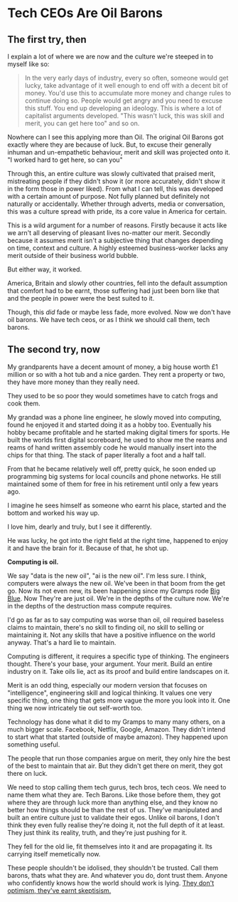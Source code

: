 
# Tech CEOs Are Oil Barons

## The first try, then

I explain a lot of where we are now and the culture we're steeped in to myself like so:

> In the very early days of industry, every so often, someone would get lucky, take advantage of it well enough to end off with a decent bit of money. You'd use this to accumulate more money and change rules to continue doing so. People would get angry and you need to excuse this stuff. You end up developing an ideology. This is where a lot of capitalist arguments developed. "This wasn't luck, this was skill and merit, you can get here too" and so on. 

Nowhere can I see this applying more than Oil. The original Oil Barons got exactly where they are because of luck. But, to excuse their generally inhuman and un-empathetic behaviour, merit and skill was projected onto it. "I worked hard to get here, so can you"

Through this, an entire culture was slowly cultivated that praised merit, mistreating people if they didn't show it (or more accurately, didn't show it in the form those in power liked). From what I can tell, this was developed with a certain amount of purpose. Not fully planned but definitely not naturally or accidentally. Whether through adverts, media or conversation, this was a culture spread with pride, its a core value in America for certain.

This is a wild argument for a number of reasons. Firstly because it acts like we arn't all deserving of pleasant lives no-matter our merit. Secondly because it assumes merit isn't a subjective thing that changes depending on time, context and culture. A highly esteemed business-worker lacks any merit outside of their business world bubble.

But either way, it worked.

America, Britain and slowly other countries, fell into the default assumption that comfort had to be earnt, those suffering had just been born like that and the people in power were the best suited to it.

Though, this *did* fade or maybe less fade, more evolved. Now we don't have oil barons. We have tech ceos, or as I think we should call them, tech barons.

## The second try, now

My grandparents have a decent amount of money, a big house worth £1 million or so with a hot tub and a nice garden. They rent a property or two, they have more money than they really need.

They used to be so poor they would sometimes have to catch frogs and cook them. 

My grandad was a phone line engineer, he slowly moved into computing, found he enjoyed it and started doing it as a hobby too. Eventually his hobby became profitable and he started making digital timers for sports. He built the worlds first digital scoreboard, he used to show me the reams and reams of hand written assembly code he would manually insert into the chips for that thing. The stack of paper literally a foot and a half tall.

From that he became relatively well off, pretty quick, he soon ended up programming big systems for local councils and phone networks. He still maintained some of them for free in his retirement until only a few years ago.

I imagine he sees himself as someone who earnt his place, started and the bottom and worked his way up. 

I love him, dearly and truly, but I see it differently.

He was lucky, he got into the right field at the right time, happened to enjoy it and have the brain for it. Because of that, he shot up.

**Computing is oil.**

We say "data is the new oil", "ai is the new oil". I'm less sure. I think, computers were always the new oil. We've been in that boom from the get go. Now its not even new, its been happening since my Gramps rode [Big Blue](https://en.wikipedia.org/wiki/IBM). Now They're are just oil. We're in the depths of the culture now. We're in the depths of the destruction mass compute requires.

I'd go as far as to say computing was worse than oil, oil required baseless claims to maintain, there's no skill to finding oil, no skill to selling or maintaining it. Not any skills that have a positive influence on the world anyway. That's a hard lie to maintain.

Computing is different, it requires a specific type of thinking. The engineers thought. There's your base, your argument. Your merit. Build an entire industry on it. Take oils lie, act as its proof and build entire landscapes on it.

Merit is an odd thing, especially our modern version that focuses on "intelligence", engineering skill and logical thinking. It values one very specific thing, one thing that gets more vague the more you look into it. One thing we now intricately tie out self-worth too.

Technology has done what it did to my Gramps to many many others, on a much bigger scale. Facebook, Netflix, Google, Amazon. They didn't intend to start what that started (outside of maybe amazon). They happened upon something useful. 

The people that run those companies argue on merit, they only hire the best of the best to maintain that air. But they didn't get there on merit, they got there on luck.

We need to stop calling them tech gurus, tech bros, tech ceos. We need to name them what they are. Tech Barons. Like those before them, they got where they are through luck more than anything else, and they know no better how things should be than the rest of us. They've manipulated and built an entire culture just to validate their egos. Unlike oil barons,  I don't think they even fully realise they're doing it, not the full depth of it at least. They just think its reality, truth, and they're just pushing for it. 

They fell for the old lie, fit themselves into it and are propagating it. Its carrying itself memetically now.

These people shouldn't be idolised, they shouldn't be trusted. Call them barons, thats what they are. And whatever you do, dont trust them. Anyone who confidently knows how the world should work is lying. [They don't optimism, they've earnt skeptisism.](https://coryd.dev/posts/2024/the-tech-industry-doesnt-deserve-optimism-it-has-earned-skepticism)